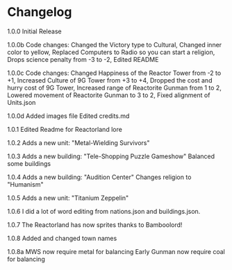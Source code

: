 # Changelog


1.0.0
Initial Release

1.0.0b
Code changes:
Changed the Victory type to Cultural,
Changed inner color to yellow,
Replaced Computers to Radio so you can start a religion,
Drops science penalty from -3 to -2,
Edited README

1.0.0c
Code changes:
Changed Happiness of the Reactor Tower from -2 to +1,
Increased Culture of 9G Tower from +3 to +4,
Dropped the cost and hurry cost of 9G Tower,
Increased range of Reactorite Gunman from 1 to 2,
Lowered movement of Reactorite Gunman to 3 to 2,
Fixed alignment of Units.json

1.0.0d
Added images file
Edited credits.md

1.0.1
Edited Readme for Reactorland lore

1.0.2
Adds a new unit: "Metal-Wielding Survivors"

1.0.3
Adds a new building: "Tele-Shopping Puzzle Gameshow"
Balanced some buildings

1.0.4
Adds a new building: "Audition Center"
Changes religion to "Humanism"

1.0.5
Adds a new unit: "Titanium Zeppelin"

1.0.6
I did a lot of word editing from nations.json and buildings.json.

1.0.7
The Reactorland has now sprites thanks to Bamboolord!

1.0.8
Added and changed town names

1.0.8a
MWS now require metal for balancing
Early Gunman now require coal for balancing
